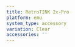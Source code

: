 ```yaml
---
title: RetroTINK 2x-Pro
platform: emu
system_type: accessory
variation: Clear
accessories: ''
---
```

